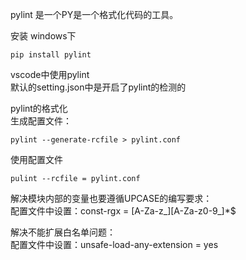 pylint 是一个PY是一个格式化代码的工具。

安装
windows下  
```
pip install pylint
```

vscode中使用pylint  
默认的setting.json中是开启了pylint的检测的  

pylint的格式化  
生成配置文件：
```  
pylint --generate-rcfile > pylint.conf
```
使用配置文件   
```
pulint --rcfile = pylint.conf
```
解决模块内部的变量也要遵循UPCASE的编写要求：  
配置文件中设置：const-rgx = [A-Za-z_][A-Za-z0-9_]*$

解决不能扩展白名单问题：   
配置文件中设置：unsafe-load-any-extension = yes
